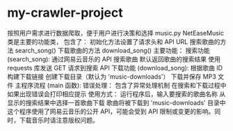 # my-crawler-project
按照用户需求进行数据爬取，便于用户进行决策和选择
music.py 
NetEaseMusic 类是主要的功能类，
包含了：
初始化方法设置了请求头和 API URL
搜索歌曲的方法 search_song()
下载歌曲的方法 download_song()
主要功能：
搜索功能 (search_song):
通过网易云音乐的 API 搜索歌曲
默认返回歌曲的搜索结果
使用 requests 库发送 GET 请求到搜索 API
下载功能 (download_song):
根据歌曲 ID 构建下载链接
创建下载目录（默认为 'music-downloads'）
下载并保存 MP3 文件
主程序流程 (main 函数):
错误处理：
包含了异常处理机制
在搜索和下载过程中如果出现错误会打印相应提示
使用方式：
运行程序后，输入要搜索的歌曲名称
从显示的搜索结果中选择一首歌曲下载
歌曲将被下载到 'music-downloads' 目录中
这个程序使用了网易云音乐的公开 API，可能会受到 API 限制或变更的影响。同时，下载音乐时请注意版权问题。
